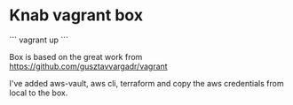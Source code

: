 <h1>Knab vagrant box</h1>
```
vagrant up
```

Box is based on the great work from https://github.com/gusztavvargadr/vagrant

I've added aws-vault, aws cli, terraform and copy the aws credentials from local to the box.